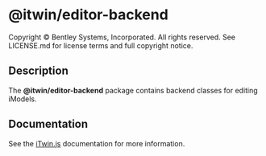 # @itwin/editor-backend

Copyright © Bentley Systems, Incorporated. All rights reserved. See LICENSE.md for license terms and full copyright notice.

## Description

The **@itwin/editor-backend** package contains backend classes for editing iModels.

## Documentation

See the [iTwin.js](https://www.itwinjs.org) documentation for more information.
